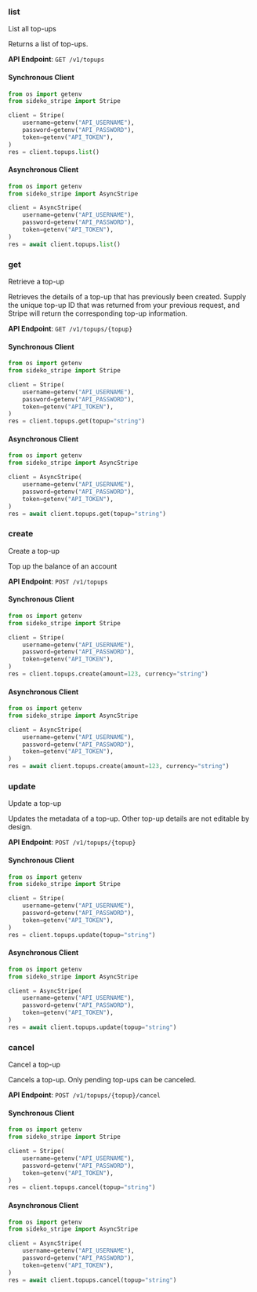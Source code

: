 
### list <a name="list"></a>
List all top-ups

<p>Returns a list of top-ups.</p>

**API Endpoint**: `GET /v1/topups`

#### Synchronous Client

```python
from os import getenv
from sideko_stripe import Stripe

client = Stripe(
    username=getenv("API_USERNAME"),
    password=getenv("API_PASSWORD"),
    token=getenv("API_TOKEN"),
)
res = client.topups.list()
```

#### Asynchronous Client

```python
from os import getenv
from sideko_stripe import AsyncStripe

client = AsyncStripe(
    username=getenv("API_USERNAME"),
    password=getenv("API_PASSWORD"),
    token=getenv("API_TOKEN"),
)
res = await client.topups.list()
```

### get <a name="get"></a>
Retrieve a top-up

<p>Retrieves the details of a top-up that has previously been created. Supply the unique top-up ID that was returned from your previous request, and Stripe will return the corresponding top-up information.</p>

**API Endpoint**: `GET /v1/topups/{topup}`

#### Synchronous Client

```python
from os import getenv
from sideko_stripe import Stripe

client = Stripe(
    username=getenv("API_USERNAME"),
    password=getenv("API_PASSWORD"),
    token=getenv("API_TOKEN"),
)
res = client.topups.get(topup="string")
```

#### Asynchronous Client

```python
from os import getenv
from sideko_stripe import AsyncStripe

client = AsyncStripe(
    username=getenv("API_USERNAME"),
    password=getenv("API_PASSWORD"),
    token=getenv("API_TOKEN"),
)
res = await client.topups.get(topup="string")
```

### create <a name="create"></a>
Create a top-up

<p>Top up the balance of an account</p>

**API Endpoint**: `POST /v1/topups`

#### Synchronous Client

```python
from os import getenv
from sideko_stripe import Stripe

client = Stripe(
    username=getenv("API_USERNAME"),
    password=getenv("API_PASSWORD"),
    token=getenv("API_TOKEN"),
)
res = client.topups.create(amount=123, currency="string")
```

#### Asynchronous Client

```python
from os import getenv
from sideko_stripe import AsyncStripe

client = AsyncStripe(
    username=getenv("API_USERNAME"),
    password=getenv("API_PASSWORD"),
    token=getenv("API_TOKEN"),
)
res = await client.topups.create(amount=123, currency="string")
```

### update <a name="update"></a>
Update a top-up

<p>Updates the metadata of a top-up. Other top-up details are not editable by design.</p>

**API Endpoint**: `POST /v1/topups/{topup}`

#### Synchronous Client

```python
from os import getenv
from sideko_stripe import Stripe

client = Stripe(
    username=getenv("API_USERNAME"),
    password=getenv("API_PASSWORD"),
    token=getenv("API_TOKEN"),
)
res = client.topups.update(topup="string")
```

#### Asynchronous Client

```python
from os import getenv
from sideko_stripe import AsyncStripe

client = AsyncStripe(
    username=getenv("API_USERNAME"),
    password=getenv("API_PASSWORD"),
    token=getenv("API_TOKEN"),
)
res = await client.topups.update(topup="string")
```

### cancel <a name="cancel"></a>
Cancel a top-up

<p>Cancels a top-up. Only pending top-ups can be canceled.</p>

**API Endpoint**: `POST /v1/topups/{topup}/cancel`

#### Synchronous Client

```python
from os import getenv
from sideko_stripe import Stripe

client = Stripe(
    username=getenv("API_USERNAME"),
    password=getenv("API_PASSWORD"),
    token=getenv("API_TOKEN"),
)
res = client.topups.cancel(topup="string")
```

#### Asynchronous Client

```python
from os import getenv
from sideko_stripe import AsyncStripe

client = AsyncStripe(
    username=getenv("API_USERNAME"),
    password=getenv("API_PASSWORD"),
    token=getenv("API_TOKEN"),
)
res = await client.topups.cancel(topup="string")
```
